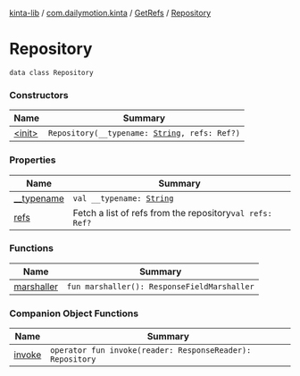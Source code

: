 [kinta-lib](../../../index.md) / [com.dailymotion.kinta](../../index.md) / [GetRefs](../index.md) / [Repository](./index.md)

# Repository

`data class Repository`

### Constructors

| Name | Summary |
|---|---|
| [&lt;init&gt;](-init-.md) | `Repository(__typename: `[`String`](https://kotlinlang.org/api/latest/jvm/stdlib/kotlin/-string/index.html)`, refs: Ref?)` |

### Properties

| Name | Summary |
|---|---|
| [__typename](__typename.md) | `val __typename: `[`String`](https://kotlinlang.org/api/latest/jvm/stdlib/kotlin/-string/index.html) |
| [refs](refs.md) | Fetch a list of refs from the repository`val refs: Ref?` |

### Functions

| Name | Summary |
|---|---|
| [marshaller](marshaller.md) | `fun marshaller(): ResponseFieldMarshaller` |

### Companion Object Functions

| Name | Summary |
|---|---|
| [invoke](invoke.md) | `operator fun invoke(reader: ResponseReader): Repository` |
